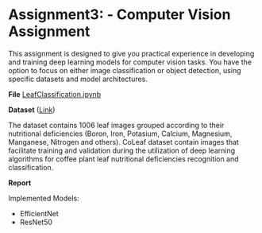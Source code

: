 # Assignment3: - Computer Vision Assignment

This assignment is designed to give you practical experience in developing and training deep
learning models for computer vision tasks. You have the option to focus on either image
classification or object detection, using specific datasets and model architectures.

**File**
[LeafClassification.ipynb](LeafClassification.ipynb)

**Dataset**
([Link](https://data.mendeley.com/datasets/brfgw46wzb/1))

The dataset contains 1006 leaf images grouped according to their nutritional deficiencies (Boron, Iron, Potasium, Calcium, Magnesium, Manganese, Nitrogen and others). CoLeaf dataset contain images that facilitate training and validation during the utilization of deep learning algorithms for coffee plant leaf nutritional deficiencies recognition and classification.

**Report**

Implemented Models:
- EfficientNet
- ResNet50

